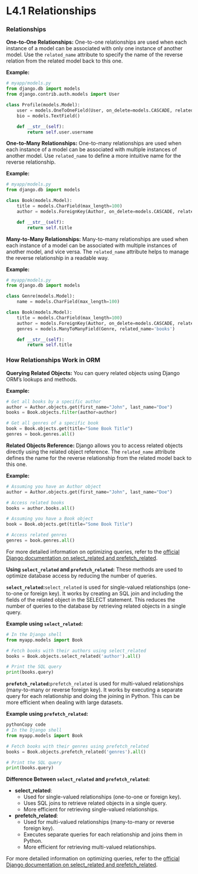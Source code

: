 # L4.1 Relationships

### Relationships

**One-to-One Relationships:**
One-to-one relationships are used when each instance of a model can be associated with only one instance of another model. Use the `related_name` attribute to specify the name of the reverse relation from the related model back to this one.

**Example:**

```python
# myapp/models.py
from django.db import models
from django.contrib.auth.models import User 

class Profile(models.Model):
    user = models.OneToOneField(User, on_delete=models.CASCADE, related_name='profile')
    bio = models.TextField()

    def __str__(self):
        return self.user.username
```

**One-to-Many Relationships:**
One-to-many relationships are used when each instance of a model can be associated with multiple instances of another model. Use `related_name` to define a more intuitive name for the reverse relationship.

**Example:**

```python
# myapp/models.py
from django.db import models

class Book(models.Model):
    title = models.CharField(max_length=100)
    author = models.ForeignKey(Author, on_delete=models.CASCADE, related_name='books')

    def __str__(self):
        return self.title
```

**Many-to-Many Relationships:**
Many-to-many relationships are used when each instance of a model can be associated with multiple instances of another model, and vice versa. The `related_name` attribute helps to manage the reverse relationship in a readable way.

**Example:**

```python
# myapp/models.py
from django.db import models

class Genre(models.Model):
    name = models.CharField(max_length=100)

class Book(models.Model):
    title = models.CharField(max_length=100)
    author = models.ForeignKey(Author, on_delete=models.CASCADE, related_name='books')
    genres = models.ManyToManyField(Genre, related_name='books')

    def __str__(self):
        return self.title
```

### How Relationships Work in ORM

**Querying Related Objects:**
You can query related objects using Django ORM’s lookups and methods.

**Example:**

```python
# Get all books by a specific author
author = Author.objects.get(first_name="John", last_name="Doe")
books = Book.objects.filter(author=author)

# Get all genres of a specific book
book = Book.objects.get(title="Some Book Title")
genres = book.genres.all()
```

**Related Objects Reference:**
Django allows you to access related objects directly using the related object reference. The `related_name` attribute defines the name for the reverse relationship from the related model back to this one.

**Example:**

```python
# Assuming you have an Author object
author = Author.objects.get(first_name="John", last_name="Doe")

# Access related books
books = author.books.all()

# Assuming you have a Book object
book = Book.objects.get(title="Some Book Title")

# Access related genres
genres = book.genres.all()
```

For more detailed information on optimizing queries, refer to the [official Django documentation on select_related and prefetch_related](https://docs.djangoproject.com/en/stable/ref/models/querysets/#select-related).

**Using `select_related` and `prefetch_related`:**
These methods are used to optimize database access by reducing the number of queries.

**`select_related`:**`select_related` is used for single-valued relationships (one-to-one or foreign key). It works by creating an SQL join and including the fields of the related object in the SELECT statement. This reduces the number of queries to the database by retrieving related objects in a single query.

**Example using `select_related`:**

```python
# In the Django shell
from myapp.models import Book

# Fetch books with their authors using select_related
books = Book.objects.select_related('author').all()

# Print the SQL query
print(books.query)
```

**`prefetch_related`:**`prefetch_related` is used for multi-valued relationships (many-to-many or reverse foreign key). It works by executing a separate query for each relationship and doing the joining in Python. This can be more efficient when dealing with large datasets.

**Example using `prefetch_related`:**

```python
pythonCopy code
# In the Django shell
from myapp.models import Book

# Fetch books with their genres using prefetch_related
books = Book.objects.prefetch_related('genres').all()

# Print the SQL query
print(books.query)

```

**Difference Between `select_related` and `prefetch_related`:**

- **select_related**:
    - Used for single-valued relationships (one-to-one or foreign key).
    - Uses SQL joins to retrieve related objects in a single query.
    - More efficient for retrieving single-valued relationships.
- **prefetch_related**:
    - Used for multi-valued relationships (many-to-many or reverse foreign key).
    - Executes separate queries for each relationship and joins them in Python.
    - More efficient for retrieving multi-valued relationships.

For more detailed information on optimizing queries, refer to the [official Django documentation on select_related and prefetch_related](https://docs.djangoproject.com/en/stable/ref/models/querysets/#select-related).